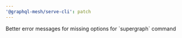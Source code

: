 ```yaml
---
'@graphql-mesh/serve-cli': patch
---
```


Better error messages for missing options for \`supergraph\` command
